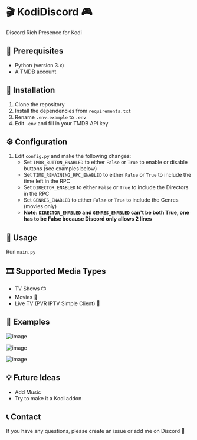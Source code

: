 # 🎬 KodiDiscord 🎮
Discord Rich Presence for Kodi

## 📝 Prerequisites
* Python (version 3.x)
* A TMDB account

## 🚀 Installation
1. Clone the repository
2. Install the dependencies from `requirements.txt`
3. Rename `.env.example` to `.env`
4. Edit `.env` and fill in your TMDB API key

## ⚙️ Configuration
1. Edit `config.py` and make the following changes:
   * Set `IMDB_BUTTON_ENABLED` to either `False` or `True` to enable or disable buttons (see examples below)
   * Set `TIME_REMAINING_RPC_ENABLED` to either `False` or `True` to include the time left in the RPC
   * Set `DIRECTOR_ENABLED` to either `False` or `True` to include the Directors in the RPC
   * Set `GENRES_ENABLED` to either `False` or `True` to include the Genres (movies only)
   * **Note: `DIRECTOR_ENABLED` and `GENRES_ENABLED` can't be both True, one has to be False because Discord only allows 2 lines**

## 🎯 Usage
Run `main.py`

## 🎞️ Supported Media Types
* TV Shows 📺
* Movies 🎥
* Live TV (PVR IPTV Simple Client) 📡

## 📸 Examples
![image](https://github.com/zeroquinc/KodiDiscord/assets/39315068/848cbe27-d508-46c5-93dd-a8b9c72c92a1)

![image](https://github.com/zeroquinc/KodiDiscord/assets/39315068/e494b101-c764-4901-bd7d-a53aa186b0e4)

![image](https://github.com/zeroquinc/KodiDiscord/assets/39315068/e22e37c0-27a6-429a-a2c4-21e412aad10a)

## 💡 Future Ideas
* Add Music
* Try to make it a Kodi addon

## 📞 Contact
If you have any questions, please create an issue or add me on Discord 💬
